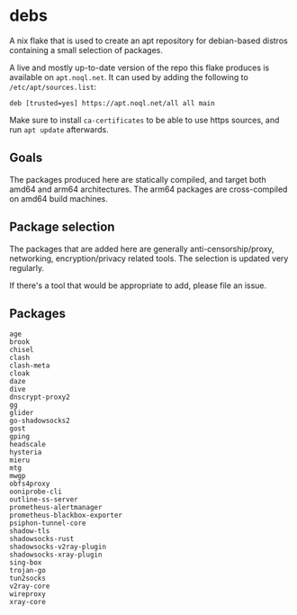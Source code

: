 # debs

A nix flake that is used to create an apt repository for debian-based
distros containing a small selection of packages.

A live and mostly up-to-date version of the repo this flake produces is
available on `apt.noql.net`. It can used by adding the following to
`/etc/apt/sources.list`:

```
deb [trusted=yes] https://apt.noql.net/all all main
```

Make sure to install `ca-certificates` to be able to use https sources,
and run `apt update` afterwards.

## Goals
The packages produced here are statically compiled, and target
both amd64 and arm64 architectures. The arm64 packages are
cross-compiled on amd64 build machines.

## Package selection
The packages that are added here are generally
anti-censorship/proxy, networking, encryption/privacy related tools. The
selection is updated very regularly.

If there's a tool that would be appropriate to add, please file an
issue.

## Packages
```
age
brook
chisel
clash
clash-meta
cloak
daze
dive
dnscrypt-proxy2
gg
glider
go-shadowsocks2
gost
gping
headscale
hysteria
mieru
mtg
mwgp
obfs4proxy
ooniprobe-cli
outline-ss-server
prometheus-alertmanager
prometheus-blackbox-exporter
psiphon-tunnel-core
shadow-tls
shadowsocks-rust
shadowsocks-v2ray-plugin
shadowsocks-xray-plugin
sing-box
trojan-go
tun2socks
v2ray-core
wireproxy
xray-core
```
